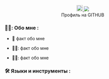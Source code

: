 <div id="badges" align ="center">
  <a href= "https://t.me/Vladislav20006">
    <img src + "https://detskiy-doctor.ru/wp-content/uploads/2023/05/52f64b4f80b236249b40048a9b63d27d.png" width="20" height="20">
  </a>
  
<a href= "https://mail.google.com/mail/u/1/#inbox/FMfcgzQXJkdVVmPkJMNZgXdnSlHjRTMM">
  <img src = "https://blogger.googleusercontent.com/img/a/AVvXsEitVHZJnX08aCeWZpHSFEiAQB2l6QmlrFV3fgPalIHFpKXB25hHxIrI-srzdvtpOWvVs2KrA0zD14gnAis71Qj4Hct2-aokeVUQCofRVa3CbQdNcDNkV8mJRy_-Ubi4ZkAc-HTqlCGNDIy8IbwQDeeRn9oKFvtzymQf1CTDXm4_TZnfSc6gm569DSij">
</a>
</div>

<div id="vievprof" align="center>
  <img src="https://komarev.com/ghpvc/?username=Vladislav166&style=flat-square&color=blue" alt=""/>
</div>

<div id="heythere" align="center"
<h1> Профиль на GITHUB </h1>
</div>

### 👨‍💻: Обо мне :

- :brain: факт обо мне

- 👨‍✈️: факт обо мне

- 🚴‍♀️: факт обо мне

### :hammer_and_wrench: Языки и инструменты :
